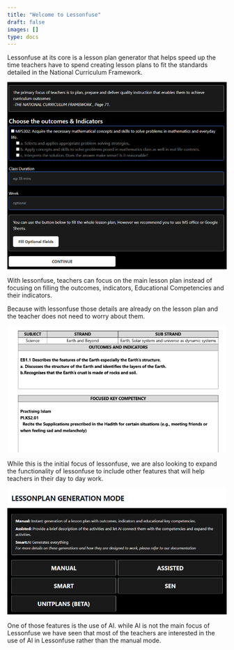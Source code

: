 ```yaml
---
title: "Welcome to Lessonfuse"
draft: false
images: []
type: docs
---
```


Lessonfuse at its core is a lesson plan generator that helps speed up the time teachers have to spend creating lesson plans to fit the standards detailed in the National Curriculum Framework.

![Lessonfuse generation example](lessonfusecore.png)

With lessonfuse, teachers can focus on the main lesson plan instead of focusing on filling the outcomes, indicators, Educational Competencies and their indicators.

Because with lessonfuse those details are already on the lesson plan and the teacher does not need to worry about them.

![Image of a lessonplan that is filled](lessonplans_filled.png)

While this is the initial focus of lessonfuse, we are also looking to expand the functionality of lessonfuse to include other features that will help teachers in their day to day work.

![AI Features in lessonfuse](ai_lessonfuse.png)

One of those features is the use of AI. while AI is not the main focus of Lessonfuse we have seen that most of the teachers are interested in the use of AI in Lessonfuse rather than the manual mode.
